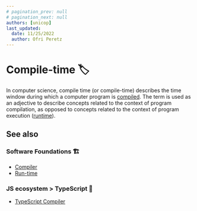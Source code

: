 ```yaml
---
# pagination_prev: null
# pagination_next: null
authors: [unicop]
last_updated:
  date: 11/25/2022
  author: Ofri Peretz
---
```


# Compile-time 🏷

In computer science, compile time (or compile-time) describes the time window during which a computer program is [compiled](./compiler.md). The term is used as an adjective to describe concepts related to the context of program compilation, as opposed to concepts related to the context of program execution ([runtime](./run-time.md)).

## See also

### Software Foundations 🏗️

- [Compiler](./compiler.md)
- [Run-time](./run-time.md)

### JS ecosystem > TypeScript 🔵

- [TypeScript Compiler](../js-es/typescript/foundations/ts-compiler.md)
